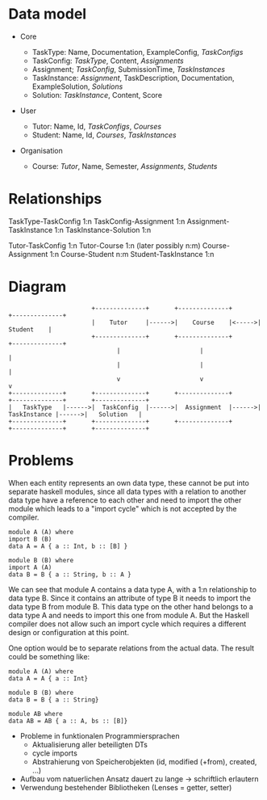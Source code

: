 Data model
==========

* Core
  * TaskType:                     Name,            Documentation, ExampleConfig,   _TaskConfigs_
  * TaskConfig:   _TaskType_,     Content,                                         _Assignments_
  * Assignment;   _TaskConfig_,   SubmissionTime,                                  _TaskInstances_
  * TaskInstance: _Assignment_,   TaskDescription, Documentation, ExampleSolution, _Solutions_
  * Solution:     _TaskInstance_, Content,         Score

* User
  * Tutor:   Name, Id, _TaskConfigs_, _Courses_
  * Student: Name, Id, _Courses_,     _TaskInstances_

* Organisation
  * Course: _Tutor_,  Name, Semester, _Assignments_, _Students_


Relationships
=============

TaskType-TaskConfig     1:n
TaskConfig-Assignment   1:n
Assignment-TaskInstance 1:n
TaskInstance-Solution   1:n

Tutor-TaskConfig     1:n
Tutor-Course         1:n (later possibly n:m)
Course-Assignment    1:n
Course-Student       n:m
Student-TaskInstance 1:n


Diagram
=======

                           +--------------+       +--------------+       +--------------+
                           |    Tutor     |------>|    Course    |<----->|   Student    |
                           +--------------+       +--------------+       +--------------+
                                  |                      |                      |
                                  |                      |                      |
                                  v                      v                      v
    +--------------+       +--------------+       +--------------+       +--------------+       +--------------+
    |   TaskType   |------>|  TaskConfig  |------>|  Assignment  |------>| TaskInstance |------>|   Solution   |
    +--------------+       +--------------+       +--------------+       +--------------+       +--------------+


Problems
========

When each entity represents an own data type, these cannot be put into separate
haskell modules, since all data types with a relation to another data type have
a reference to each other and need to import the other module which leads to a
"import cycle" which is not accepted by the compiler.

    module A (A) where
    import B (B)
    data A = A { a :: Int, b :: [B] }

    module B (B) where
    import A (A)
    data B = B { a :: String, b :: A }

We can see that module A contains a data type A, with a 1:n relationship to
data type B. Since it contains an attribute of type B it needs to import the
data type B from module B. This data type on the other hand belongs to a data
type A and needs to import this one from module A. But the Haskell compiler
does not allow such an import cycle which requires a different design or
configuration at this point.

One option would be to separate relations from the actual data. The result
could be something like:

    module A (A) where
    data A = A { a :: Int}

    module B (B) where
    data B = B { a :: String}

    module AB where
    data AB = AB { a :: A, bs :: [B]}

  - Probleme in funktionalen Programmiersprachen
    + Aktualisierung aller beteiligten DTs
    + cycle imports
    + Abstrahierung von Speicherobjekten (id, modified (+from), created, ...)
  - Aufbau vom natuerlichen Ansatz dauert zu lange -> schriftlich erlautern
  - Verwendung bestehender Bibliotheken (Lenses = getter, setter)
